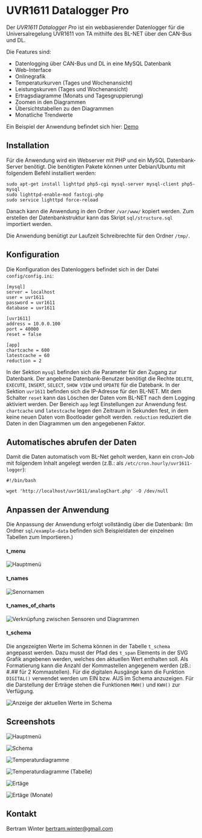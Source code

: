 UVR1611 Datalogger Pro
======

Der *UVR1611 Datalogger Pro* ist ein webbasierender Datenlogger für die Universalregelung UVR1611 von TA mithilfe des BL-NET über den CAN-Bus und DL.

Die Features sind:
* Datenlogging über CAN-Bus und DL in eine MySQL Datenbank
* Web-Interface
* Onlinegrafik
* Temperaturkurven (Tages und Wochenansicht)
* Leistungskurven (Tages und Wochenansicht)
* Ertragsdiagramme (Monats und Tagesgruppierung)
* Zoomen in den Diagrammen
* Übersichtstabellen zu den Diagrammen
* Monatliche Trendwerte

Ein Beispiel der Anwendung befindet sich hier: [Demo](http://berwinter.dyndns.org/uvr1611/)

Installation
------

Für die Anwendung wird ein Webserver mit PHP und ein MySQL Datenbank-Server benötigt. Die benötigten Pakete können unter Debian/Ubuntu mit folgendem Befehl installiert werden:

	sudo apt-get install lighttpd php5-cgi mysql-server mysql-client php5-mysql
	sudo lighttpd-enable-mod fastcgi-php
	sudo service lighttpd force-reload

Danach kann die Anwendung in den Ordner `/var/www/` kopiert werden. Zum erstellen der Datenbankstruktur kann das Skript `sql/structure.sql` importiert werden. 

Die Anwendung benütigt zur Laufzeit Schreibrechte für den Ordner `/tmp/`.


Konfiguration
------

Die Konfiguration des Datenloggers befindet sich in der Datei `config/config.ini`:
 
	[mysql]
	server = localhost
	user = uvr1611
	password = uvr1611
	database = uvr1611
	
	[uvr1611]
	address = 10.0.0.100
	port = 40000
	reset = false
	
	[app]
	chartcache = 600
	latestcache = 60
	reduction = 2

In der Sektion `mysql` befinden sich die Parameter für den Zugang zur Datenbank. Der angebene Datenbank-Benutzer benötigt die Rechte `DELETE`, `EXECUTE`, `INSERT`, `SELECT`, `SHOW VIEW` und `UPDATE` für die Datebank. In der Sektion `uvr1611` befinden sich die IP-Adresse für den BL-NET. Mit dem Schalter `reset` kann das Löschen der Daten vom BL-NET nach dem Logging aktiviert werden. Der Bereich `app` legt Einstellungen zur Anwendung fest. `chartcache` und `latestcache` legen den Zeitraum in Sekunden fest, in dem keine neuen Daten vom Bootloader geholt werden.  `reduction` reduziert die Daten in den Diagrammen um den angegebenen Faktor.

Automatisches abrufen der Daten
------
Damit die Daten automatisch vom BL-Net geholt werden, kann ein cron-Job mit folgendem Inhalt angelegt werden (z.B.: als `/etc/cron.hourly/uvr1611-logger`): 

	#!/bin/bash

	wget 'http://localhost/uvr1611/analogChart.php' -O /dev/null

Anpassen der Anwendung
------

Die Anpassung der Anwendung erfolgt vollständig über die Datenbank:
(Im Ordner `sql/example-data` befinden sich Beispieldaten der einzelnen Tabellen zum Importieren.)

#### t_menu ####

![Hauptmenü](./doc/t_menu.png)

#### t_names ####

![Senornamen](./doc/t_names.png)

#### t_names_of_charts ####

![Verknüpfung zwischen Sensoren und Diagrammen](./doc/t_names_of_charts.png)

#### t_schema ####

Die angezeigten Werte im Schema können in der Tabelle `t_schema` angepasst werden. Dazu musst der Pfad des `t_span` Elements in der SVG Grafik angebenen werden, welches den aktuellen Wert enthalten soll. Als Formatierung kann die Anzahl der Kommastellen angegenem werden (zB.: #.## für 2 Kommastellen). Für die digitalen Ausgänge kann die Funktion `DIGITAL()` verwendet werden um EIN bzw. AUS im Schema anzuzeigen. Für die Darstellung der Erträge stehen die Funktionen `MWH()` und `KWH()` zur Verfügung.

![Anzeige der aktuellen Werte im Schema](./doc/t_schema.png)

Screenshots
------

![Hauptmenü](./doc/main.png)

![Schema](./doc/schema.png)

![Temperaturdiagramme](./doc/linien.png)

![Temperaturdiagramme (Tabelle)](./doc/linien2.png)

![Ertäge](./doc/balken.png)

![Ertäge (Monate)](./doc/balken2.png)

Kontakt
------
Bertram Winter
bertram.winter@gmail.com
